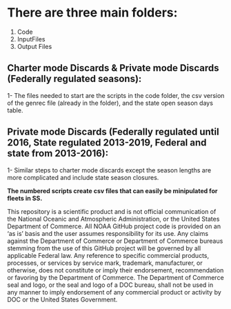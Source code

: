 # There are three main folders: 
1. Code
2. InputFiles
3. Output Files

## Charter mode Discards & Private mode Discards (Federally regulated seasons):

1- The files needed to start are the scripts in the code folder, the csv version of the genrec file (already in the folder), and the state open season days table.

## Private mode Discards (Federally regulated until 2016, State regulated 2013-2019, Federal and state from 2013-2016):

1- Similar steps to charter mode discards except the season lengths are more complicated and include state season closures.

**The numbered scripts create csv files that can easily be minipulated for fleets in SS.**


This repository is a scientific product and is not official communication of the National Oceanic and Atmospheric Administration, or the United States Department of Commerce. All NOAA GitHub project code is provided on an ‘as is’ basis and the user assumes responsibility for its use. Any claims against the Department of Commerce or Department of Commerce bureaus stemming from the use of this GitHub project will be governed by all applicable Federal law. Any reference to specific commercial products, processes, or services by service mark, trademark, manufacturer, or otherwise, does not constitute or imply their endorsement, recommendation or favoring by the Department of Commerce. The Department of Commerce seal and logo, or the seal and logo of a DOC bureau, shall not be used in any manner to imply endorsement of any commercial product or activity by DOC or the United States Government.

